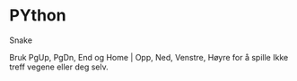 # PYthon
Snake

Bruk PgUp, PgDn, End og Home | Opp, Ned, Venstre, Høyre for å spille
Ikke treff vegene eller deg selv.
